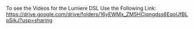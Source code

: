  To see the Videos for the Lumiere DSL
 	Use the Following Link:
		https://drive.google.com/drive/folders/16yEWMx_ZM5HCjqngdss6EqoUfBLpSikJ?usp=sharing
